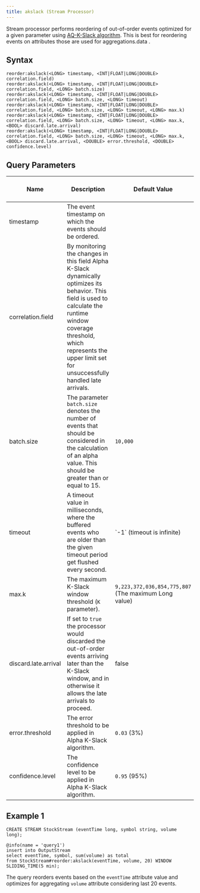 ```yaml
---
title: akslack (Stream Processor)
---
```


Stream processor performs reordering of out-of-order events optimized for a given parameter using [AQ-K-Slack algorithm](http://dl.acm.org/citation.cfm?doid=2675743.2771828). This is best for reordering events on attributes those are used for aggregations.data .

## Syntax

    reorder:akslack(<LONG> timestamp, <INT|FLOAT|LONG|DOUBLE> correlation.field)
    reorder:akslack(<LONG> timestamp, <INT|FLOAT|LONG|DOUBLE> correlation.field, <LONG> batch.size)
    reorder:akslack(<LONG> timestamp, <INT|FLOAT|LONG|DOUBLE> correlation.field, <LONG> batch.size, <LONG> timeout)
    reorder:akslack(<LONG> timestamp, <INT|FLOAT|LONG|DOUBLE> correlation.field, <LONG> batch.size, <LONG> timeout, <LONG> max.k)
    reorder:akslack(<LONG> timestamp, <INT|FLOAT|LONG|DOUBLE> correlation.field, <LONG> batch.size, <LONG> timeout, <LONG> max.k, <BOOL> discard.late.arrival)
    reorder:akslack(<LONG> timestamp, <INT|FLOAT|LONG|DOUBLE> correlation.field, <LONG> batch.size, <LONG> timeout, <LONG> max.k, <BOOL> discard.late.arrival, <DOUBLE> error.threshold, <DOUBLE> confidence.level)

## Query Parameters

| Name      | Description     | Default Value   | Possible Data Types   | Optional | Dynamic |
|----------------------|---------------------------|------------------------------|------------------|----------|---------|
| timestamp            | The event timestamp on which the events should be ordered.     |                 | LONG                  | No       | Yes     |
| correlation.field    | By monitoring the changes in this field Alpha K-Slack dynamically optimizes its behavior. This field is used to calculate the runtime window coverage threshold, which represents the upper limit set for unsuccessfully handled late arrivals. |                 | INT FLOAT LONG DOUBLE | No       | Yes     |
| batch.size           | The parameter `batch.size` denotes the number of events that should be considered in the calculation of an alpha value. This should be greater than or equal to 15.               | `10,000`      | LONG                  | Yes      | No      |
| timeout              | A timeout value in milliseconds, where the buffered events who are older than the given timeout period get flushed every second.             | \`-1\` (timeout is infinite)      | LONG                  | Yes      | No      |
| max.k                | The maximum K-Slack window threshold (`K` parameter).        | `9,223,372,036,854,775,807` (The maximum Long value) | LONG                  | Yes      | No      |
| discard.late.arrival | If set to `true` the processor would discarded the out-of-order events arriving later than the K-Slack window, and in otherwise it allows the late arrivals to proceed.             | false           | BOOL                  | Yes      | No      |
| error.threshold      | The error threshold to be applied in Alpha K-Slack algorithm.  | `0.03` (3%)   | DOUBLE                | Yes      | No      |
| confidence.level     | The confidence level to be applied in Alpha K-Slack algorithm. | `0.95` (95%)  | DOUBLE                | Yes      | No      |

## Example 1

    CREATE STREAM StockStream (eventTime long, symbol string, volume long);

    @info(name = 'query1')
    insert into OutputStream
    select eventTime, symbol, sum(volume) as total
    from StockStream#reorder:akslack(eventTime, volume, 20) WINDOW SLIDING_TIME(5 min);

The query reorders events based on the `eventTime` attribute value and optimizes for aggregating `volume` attribute considering last 20 events.
